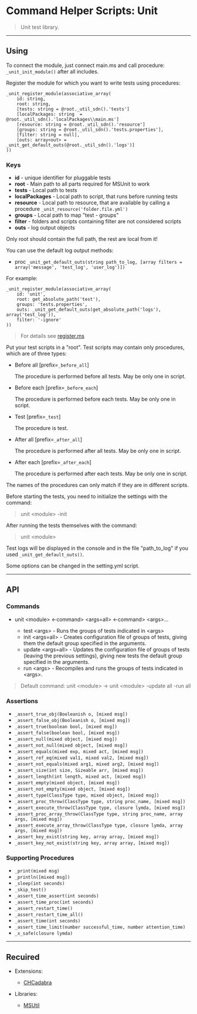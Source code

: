 # Command Helper Scripts: Unit

>Unit test library.

***

## Using

To connect the module, just connect main.ms and call procedure: `_unit_init_module()` after all includes.

Register the module for which you want to write tests using procedures:

```ms
_unit_register_module(associative_array(
    id: string,
    root: string,
    [tests: string = @root._util_sdn().'tests']
    [localPackages: string  = @root._util_sdn().'localPackages\\main.ms']
    [resource: string = @root._util_sdn().'resource']
    [groups: string = @root._util_sdn().'tests.properties'],
    [filter: string = null],
    [outs: array<out> = _unit_get_default_outs(@root._util_sdn().'logs')]
))
```

### Keys

- **id** - unique identifier for pluggable tests
- **root** - Main path to all parts required for MSUnit to work
- **tests** - Local path to tests
- **localPackages** - Local path to script, that runs before running tests
- **resource** - Local path to resource, that are available by calling a procedure `_unit_resource('folder.file.yml')`
- **groups** - Local path to map "test - groups"
- **filter** - folders and scripts containing filter are not considered scripts
- **outs** - log output objects

Only root should contain the full path, the rest are local from it!

You can use the default log output methods:

- proc `_unit_get_default_outs(string path_to_log, [array filters = array('message', 'test_log', 'user_log')])`

For example:

```ms
_unit_register_module(associative_array(
    id: 'unit',
    root: get_absolute_path('test'),
    groups: 'tests.properties',
    outs: _unit_get_default_outs(get_absolute_path('logs'), array('test_log')),
    filter: '-ignore'
))
```

>For details see [register.ms](register.ms)

Put your test scripts in a "root". Test scripts may contain only procedures, which are of three types:

- Before all \[prefix=`_before_all`\]

  The procedure is performed before all tests. May be only one in script.

- Before each \[prefix=`_before_each`\]

  The procedure is performed before each tests. May be only one in script.

- Test \[prefix=`_test`\]

  The procedure is test.

- After all \[prefix=`_after_all`\]

  The procedure is performed after all tests. May be only one in script.

- After each \[prefix=`_after_each`\]

  The procedure is performed after each tests. May be only one in script.

The names of the procedures can only match if they are in different scripts.

Before starting the tests, you need to initialize the settings with the command:

>unit \<module\> -init

After running the tests themselves with the command:

>unit \<module\>

Test logs will be displayed in the console and in the file "path_to_log" if you used `_unit_get_default_outs()`.

Some options can be changed in the setting.yml script.

***

## API

### Commands

- unit \<module\> <-command> \<args=all\> <-command> \<args\>...

  - test \<args\> - Runs the groups of tests indicated in \<args\>
  - init \<args=all\> - Creates configuration file of groups of tests, giving them the default group specified in the arguments.
  - update \<args=all\> - Updates the configuration file of groups of tests (leaving the previous settings), giving new tests the default group specified in the arguments.
  - run \<args\> - Recompiles and runs the groups of tests indicated in \<args\>.

> Default command: unit \<module\> -> unit \<module\> -update all -run all

### Assertions

- `_assert_true_obj(Booleanish o, [mixed msg])`
- `_assert_false_obj(Booleanish o, [mixed msg])`
- `_assert_true(boolean bool, [mixed msg])`
- `_assert_false(boolean bool, [mixed msg])`
- `_assert_null(mixed object, [mixed msg])`
- `_assert_not_null(mixed object, [mixed msg])`
- `_assert_equals(mixed exp, mixed act, [mixed msg])`
- `_assert_ref_eq(mixed val1, mixed val2, [mixed msg])`
- `_assert_not_equals(mixed arg1, mixed arg2, [mixed msg])`
- `_assert_size(int size, Sizeable arr, [mixed msg])`
- `_assert_length(int length, mixed act, [mixed msg])`
- `_assert_empty(mixed object, [mixed msg])`
- `_assert_not_empty(mixed object, [mixed msg])`
- `_assert_type(ClassType type, mixed object, [mixed msg])`
- `_assert_proc_throw(ClassType type, string proc_name, [mixed msg])`
- `_assert_execute_throw(ClassType type, closure lymda, [mixed msg])`
- `_assert_proc_array_throw(ClassType type, string proc_name, array args, [mixed msg])`
- `_assert_execute_array_throw(ClassType type, closure lymda, array args, [mixed msg])`
- `_assert_key_exist(string key, array array, [mixed msg])`
- `_assert_key_not_exist(string key, array array, [mixed msg])`

### Supporting Procedures

- `_print(mixed msg)`
- `_println([mixed msg])`
- `_sleep(int seconds)`
- `_skip_test()`
- `_assert_time_assert(int seconds)`
- `_assert_time_proc(int seconds)`
- `_assert_restart_time()`
- `_assert_restart_time_all()`
- `_assert_time(int seconds)`
- `_assert_time_limit(number successful_time, number attention_time)`
- `_x_safe(closure lymda)`

***

## Recuired

- Extensions:
  - [CHCadabra](https://github.com/Community-Cadabra-Project/CHCadabra)

- Libraries:
  - [MSUtil](https://github.com/Community-Cadabra-Project/MSUtil)

